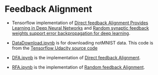 # Feedback Alignment

* Tensorflow implementation of [Direct feedback Alignment Provides Learning in Deep Neural Networks](https://arxiv.org/abs/1609.01596) and [Random synaptic feedback weights support error backpropagation for deep learning](http://www.nature.com/articles/ncomms13276).

* [DataDownload.ipynb](https://github.com/sangyi92/Direct_Feedback_Alignment/blob/master/DataDownload.ipynb) is for downloading notMNIST data. This code is from the [Tensorflow Udacity source code](https://github.com/tensorflow/tensorflow/blob/master/tensorflow/examples/udacity/1_notmnist.ipynb)

* [DFA.ipynb](https://github.com/sangyi92/Direct_Feedback_Alignment/blob/master/DFA.ipynb) is the implementation of [Direct feedback Alignment](https://arxiv.org/abs/1609.01596).

* [RFA.ipynb](https://github.com/sangyi92/Direct_Feedback_Alignment/blob/master/RFA.ipynb) is the implementation of [Random feedback Alignment](http://www.nature.com/articles/ncomms13276).
